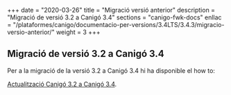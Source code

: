 +++
date        = "2020-03-26"
title       = "Migració versió anterior"
description = "Migració de versió 3.2 a Canigó 3.4"
sections    = "canigo-fwk-docs"
enllac		= "/plataformes/canigo/documentacio-per-versions/3.4LTS/3.4.3/migracio-versio-anterior/"
weight		= 3
+++

## Migració de versió 3.2 a Canigó 3.4

Per a la migració de la versió 3.2 a Canigó 3.4 hi ha disponible el how to:

[Actualització Canigó 3.2 a Canigó 3.4](/howtos/2019-03-Howto-Actualitzacio_Canigo3_2_Canigo3_4/).
